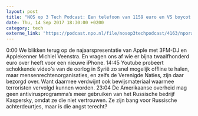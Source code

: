 ```yaml
---
layout: post
title: "NOS op 3 Tech Podcast: Een telefoon van 1159 euro en VS boycot Russische antivirusmaker"
date: Thu, 14 Sep 2017 18:30:00 +0200
category: tech
externe_link: "https://podcast.npo.nl/file/nosop3techpodcast/4163/nporadio1_nosop3techpodcast_20170914_nos-op-3-tech-podcast-een-telefoon-van-1159-euro-en-vs-boycot-russische-antivirusmaker.mp3"
---
```


0:00 We blikken terug op de najaarspresentatie van Apple met 3FM-DJ en Applekenner Michiel Veenstra. En vragen ons af wie er bijna twaalfhonderd euro over heeft voor een nieuwe iPhone.
14:45 Youtube probeert schokkende video's van de oorlog in Syrië zo snel mogelijk offline te halen, maar mensenrechtenorganisaties, en zelfs de Verenigde Naties, zijn daar bezorgd over. Want daarmee verdwijnt ook bewijsmateriaal waarmee terroristen vervolgd kunnen worden.
23:04 De Amerikaanse overheid mag geen antivirusprogramma’s meer gebruiken van het Russische bedrijf Kaspersky, omdat ze die niet vertrouwen. Ze zijn bang voor Russische achterdeurtjes, maar is die angst terecht?<img src="http://feeds.feedburner.com/~r/nosop3-tech-podcast/~4/EjH7vvs0rj8" height="1" width="1" alt=""/>
